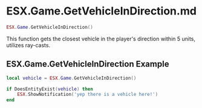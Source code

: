 # ESX.Game.GetVehicleInDirection.md

```lua
ESX.Game.GetVehicleInDirection()
```

This function gets the closest vehicle in the player's direction within 5 units, utilizes ray-casts.

## ESX.Game.GetVehicleInDirection Example

```lua
local vehicle = ESX.Game.GetVehicleInDirection()

if DoesEntityExist(vehicle) then
	ESX.ShowNotification('yep there is a vehicle here!')
end
```
